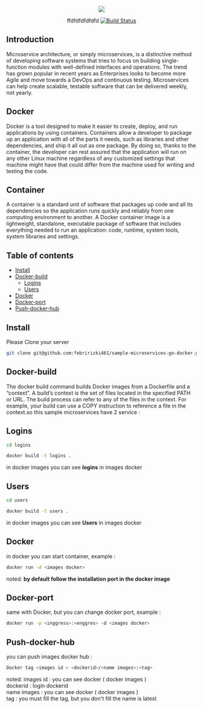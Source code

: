 <p align="center"><img src="https://www.cbncloud.co.id/wp-content/uploads/2017/02/logo-header-fix.png"></p>

<p align="center">ffdfdfdfdfdfd
<a href="https://travis-ci.org/febririzki461/sample-microservices-go-docker"><img src="https://travis-ci.org/febririzki461/sample-microservices-go-docker.svg?branch=master" alt="Build Status"></a>
</p>

## Introduction
Microservice architecture, or simply microservices, is a distinctive method of developing software systems that tries to focus on building single-function modules with well-defined interfaces and operations. The trend has grown popular in recent years as Enterprises looks to become more Agile and move towards a DevOps and continuous testing. Microservices can help create scalable, testable software that can be delivered weekly, not yearly.

## Docker 
Docker is a tool designed to make it easier to create, deploy, and run applications by using containers. Containers allow a developer to package up an application with all of the parts it needs, such as libraries and other dependencies, and ship it all out as one package. By doing so, thanks to the container, the developer can rest assured that the application will run on any other Linux machine regardless of any customized settings that machine might have that could differ from the machine used for writing and testing the code.

## Container
A container is a standard unit of software that packages up code and all its dependencies so the application runs quickly and reliably from one computing environment to another. A Docker container image is a lightweight, standalone, executable package of software that includes everything needed to run an application: code, runtime, system tools, system libraries and settings.

## Table of contents
<!--ts-->
  * [Install](#install)
  * [Docker-build](#docker-build)
    * [Logins](#logins)
    * [Users](#users)
  * [Docker](#docker)
  * [Docker-port](#docker-port)
  * [Push-docker-hub](#push-docker-hub)
<!--te-->

## Install

Please Clone your server
```bash
git clone git@github.com:febririzki461/sample-microservices-go-docker.git
```

## Docker-build
The docker build command builds Docker images from a Dockerfile and a “context”. A build’s context is the set of files located in the specified PATH or URL. The build process can refer to any of the files in the context. For example, your build can use a COPY instruction to reference a file in the context.so this sample microservices have 2 service : 

## Logins
```bash
cd logins

docker build -t logins .
```
in docker images you can see <b>logins</b> in images docker

## Users
```bash
cd users

docker build -t users .
```
in docker images you can see <b>Users</b> in images docker

## Docker
in docker you can start container, example :
```bash
docker run -d <images docker>
```
noted: 
<b> by default follow the installation port in the docker image </b>

## Docker-port
same with Docker, but you can change docker port, example :
```bash
docker run -p <inggress>:<enggres> -d <images docker>
```

## Push-docker-hub
you can push images docker hub :
```bash
Docker tag <images id > <dockerid>/<name images>:<tag>
```
noted:
images id : you can see docker ( docker images ) <br>
dockerid : login dockerid <br>
name images : you can see docker ( docker images ) <br>
tag : you must fill the tag, but you don't fill the name is latest <br>

